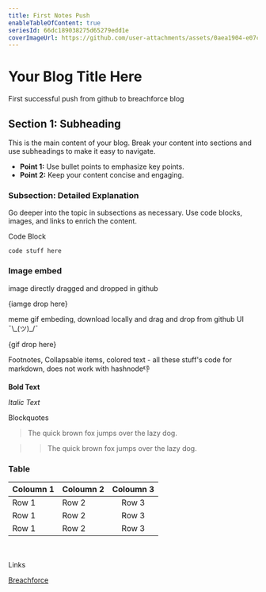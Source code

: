 ```yaml
---
title: First Notes Push
enableTableOfContent: true
seriesId: 66dc189038275d65279edd1e
coverImageUrl: https://github.com/user-attachments/assets/0aea1904-e07c-46fa-8b35-d1b7538b21ae
---
```


# Your Blog Title Here

First successful push from github to breachforce blog


## Section 1: Subheading

This is the main content of your blog. Break your content into sections and use subheadings to make it easy to navigate.

- **Point 1:** Use bullet points to emphasize key points.
- **Point 2:** Keep your content concise and engaging.


### Subsection: Detailed Explanation

Go deeper into the topic in subsections as necessary. Use code blocks, images, and links to enrich the content.

Code Block
```
code stuff here
```

### Image embed

image directly dragged and dropped in github

{iamge drop here}




meme gif embeding, download locally and drag and drop from github UI  ¯\\\_(ツ)_/¯ 

{gif drop here}



Footnotes, Collapsable items, colored text - all these stuff's code for markdown, does not work with hashnode👎


**Bold Text**

_Italic Text_

Blockquotes
> The quick brown fox jumps over the lazy dog.

>> The quick brown fox jumps over the lazy dog.


### Table

Coloumn 1  | Coloumn 2  | Coloumn 3    
----- | :---- | :----: 
Row 1 | Row 2 | Row 3   
Row 1 | Row 2 | Row 3
Row 1 | Row 2 | Row 3  

<br>
</br>
Links

[Breachforce](https://breachforce.net/)
